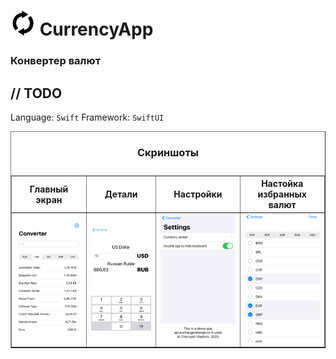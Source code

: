 # <img src=screenshots/logo.jpg width="40" height="40"> CurrencyApp 
### Конвертер валют
// TODO
---------
Language: <code>Swift</code>
Framework: <code>SwiftUI</code>

<table border="1">
   <caption><h3>Скриншоты</h3></caption>
   <tr>
    <th>Главный экран</th>
    <th>Детали</th>
    <th>Настройки</th>
    <th>Настойка избранных валют</th>
   </tr>
   <tr>
     <td><img src=screenshots/main.jpeg></td>
     <td><img src=screenshots/details.jpeg></td>
     <td><img src=screenshots/settings.jpeg></td>
     <td><img src=screenshots/favorite.jpeg></td>
  </tr>
   </table>
